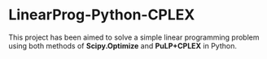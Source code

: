 # LinearProg-Python-CPLEX
This project has been aimed to solve a simple linear programming problem using both methods of **Scipy.Optimize** and **PuLP+CPLEX** in Python.
